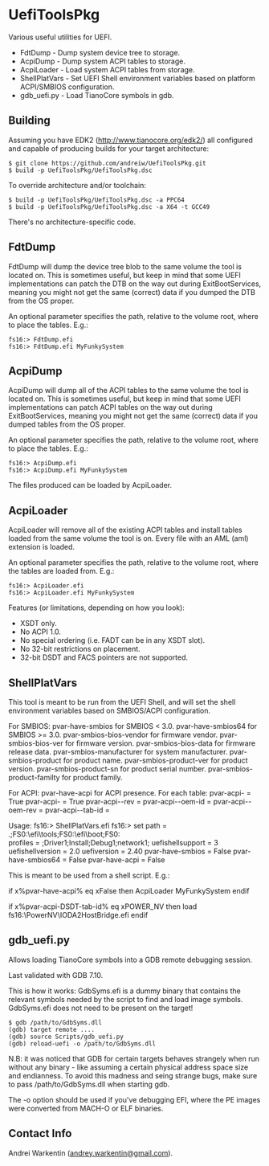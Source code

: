 UefiToolsPkg
============

Various useful utilities for UEFI.

* FdtDump       - Dump system device tree to storage.
* AcpiDump      - Dump system ACPI tables to storage.
* AcpiLoader    - Load system ACPI tables from storage.
* ShellPlatVars - Set UEFI Shell environment variables
                  based on platform ACPI/SMBIOS
                  configuration.
* gdb_uefi.py   - Load TianoCore symbols in gdb.

Building
--------

Assuming you have EDK2 (http://www.tianocore.org/edk2/)
all configured and capable of producing builds for your
target architecture:

    $ git clone https://github.com/andreiw/UefiToolsPkg.git
    $ build -p UefiToolsPkg/UefiToolsPkg.dsc

To override architecture and/or toolchain:

    $ build -p UefiToolsPkg/UefiToolsPkg.dsc -a PPC64
    $ build -p UefiToolsPkg/UefiToolsPkg.dsc -a X64 -t GCC49

There's no architecture-specific code.

FdtDump
-------

FdtDump will dump the device tree blob to the same volume
the tool is located on. This is sometimes useful, but keep
in mind that some UEFI implementations can patch the DTB
on the way out during ExitBootServices, meaning you might
not get the same (correct) data if you dumped the DTB from
the OS proper.

An optional parameter specifies the path, relative to the
volume root, where to place the tables. E.g.:

    fs16:> FdtDump.efi
    fs16:> FdtDump.efi MyFunkySystem

AcpiDump
--------

AcpiDump will dump all of the ACPI tables to the same volume
the tool is located on. This is sometimes useful, but keep
in mind that some UEFI implementations can patch ACPI tables
on the way out during ExitBootServices, meaning you might
not get the same (correct) data if you dumped tables from
the OS proper.

An optional parameter specifies the path, relative to the
volume root, where to place the tables. E.g.:

    fs16:> AcpiDump.efi
    fs16:> AcpiDump.efi MyFunkySystem

The files produced can be loaded by AcpiLoader.

AcpiLoader
----------

AcpiLoader will remove all of the existing ACPI tables
and install tables loaded from the same volume the
tool is on. Every file with an AML (aml) extension
is loaded.

An optional parameter specifies the path, relative to
the volume root, where the tables are loaded from. E.g.:

    fs16:> AcpiLoader.efi
    fs16:> AcpiLoader.efi MyFunkySystem

Features (or limitations, depending on how you look):
* XSDT only.
* No ACPI 1.0.
* No special ordering (i.e. FADT can be in any XSDT slot).
* No 32-bit restrictions on placement.
* 32-bit DSDT and FACS pointers are not supported.

ShellPlatVars
-------------

This tool is meant to be run from the UEFI Shell,
and will set the shell environment variables based
on SMBIOS/ACPI configuration.

For SMBIOS:
    pvar-have-smbios for SMBIOS < 3.0.
    pvar-have-smbios64 for SMBIOS >= 3.0.
    pvar-smbios-bios-vendor for firmware vendor.
    pvar-smbios-bios-ver for firmware version.
    pvar-smbios-bios-data for firmware release data.
    pvar-smbios-manufacturer for system manufacturer.
    pvar-smbios-product for product name.
    pvar-smbios-product-ver for product version.
    pvar-smbios-product-sn for product serial number.
    pvar-smbios-product-familty for product family.

For ACPI:
    pvar-have-acpi for ACPI presence.
    For each table:
        pvar-acpi-<OemId> = True
        pvar-acpi-<OemTableId> = True
        pvar-acpi-<Signature>-rev = <Revision>
        pvar-acpi-<Signature>-oem-id = <OemId>
        pvar-acpi-<Signature>-oem-rev = <OemRevision>
        pvar-acpi-<Signature>-tab-id = <OemTableId>

Usage:
    fs16:> ShellPlatVars.efi
    fs16:> set
        path = .\;FS0:\efi\tools\;FS0:\efi\boot\;FS0:\
        profiles = ;Driver1;Install;Debug1;network1;
        uefishellsupport = 3
        uefishellversion = 2.0
        uefiversion = 2.40
        pvar-have-smbios = False
        pvar-have-smbios64 = False
        pvar-have-acpi = False

This is meant to be used from a shell script. E.g.:

if x%pvar-have-acpi% eq xFalse then
    AcpiLoader MyFunkySystem
endif

if x%pvar-acpi-DSDT-tab-id% eq xPOWER_NV then
    load fs16:\PowerNV\IODA2HostBridge.efi
endif

gdb_uefi.py
-----------

Allows loading TianoCore symbols into a GDB remote
debugging session.

Last validated with GDB 7.10.

This is how it works: GdbSyms.efi is a dummy binary that
contains the relevant symbols needed by the script
to find and load image symbols. GdbSyms.efi does not
need to be present on the target!

    $ gdb /path/to/GdbSyms.dll
    (gdb) target remote ....
    (gdb) source Scripts/gdb_uefi.py
    (gdb) reload-uefi -o /path/to/GdbSyms.dll

N.B: it was noticed that GDB for certain targets behaves strangely
when run without any binary - like assuming a certain physical
address space size and endianness. To avoid this madness and
seing strange bugs, make sure to pass /path/to/GdbSyms.dll
when starting gdb.

The -o option should be used if you've debugging EFI, where the PE
images were converted from MACH-O or ELF binaries.

Contact Info
------------

Andrei Warkentin (andrey.warkentin@gmail.com).
